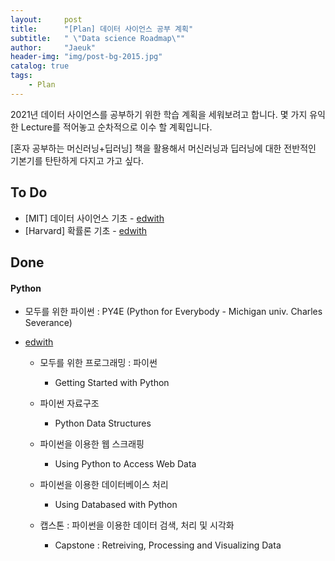 ```yaml
---
layout:     post
title:      "[Plan] 데이터 사이언스 공부 계획"
subtitle:   " \"Data science Roadmap\""
author:     "Jaeuk"
header-img: "img/post-bg-2015.jpg"
catalog: true
tags:
    - Plan	
---
```


2021년 데이터 사이언스를 공부하기 위한 학습 계획을 세워보려고 합니다. 몇 가지 유익한 Lecture를 적어놓고 순차적으로 이수 할 계획입니다.

[혼자 공부하는 머신러닝+딥러닝] 책을 활용해서 머신러닝과 딥러닝에 대한 전반적인 기본기를 탄탄하게 다지고 가고 싶다.

## To Do

- [MIT] 데이터 사이언스 기초 - [edwith](https://www.edwith.org/ds201/joinLectures/19265?isDesc=false)
- [Harvard] 확률론 기초 - [edwith](https://www.edwith.org/ai152/joinLectures/17924?isDesc=false)

 

## Done

#### Python

- 모두를 위한 파이썬 : PY4E (Python for Everybody - Michigan univ. Charles Severance) 

- [edwith](https://www.edwith.org/pythonforeverybody)

  - 모두를 위한 프로그래밍 : 파이썬
    - Getting Started with Python
  - 파이썬 자료구조
    - Python Data Structures
  - 파이썬을 이용한 웹 스크래핑
    - Using Python to Access Web Data
  - 파이썬을 이용한 데이터베이스 처리
    - Using Databased with Python

  - 캡스톤 : 파이썬을 이용한 데이터 검색, 처리 및 시각화
    - Capstone : Retreiving, Processing and Visualizing Data